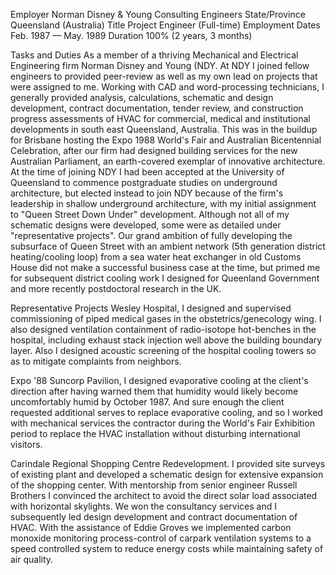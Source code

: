 Employer	Norman Disney & Young Consulting Engineers
State/Province	Queensland (Australia)
Title	Project Engineer (Full-time)
Employment Dates	Feb. 1987 — May. 1989
Duration	100% (2 years, 3 months)

Tasks and Duties
As a member of a thriving Mechanical and Electrical Engineering firm Norman Disney and Young (NDY. 
At NDY I joined fellow engineers to provided peer-review as well as my own lead on projects that were assigned to me. 
Working with CAD and word-processing technicians, I generally provided analysis, calculations, schematic and 
design development, contract documentation, tender review, and construction progress assessments of HVAC for 
commercial, medical and institutional developments in south east Queensland, Australia. 
This was in the buildup for Brisbane hosting the Expo 1988 World's Fair and Australian Bicentennial Celebration, 
after our firm had designed building services for the new Australian Parliament, 
an earth-covered exemplar of innovative architecture. 
At the time of joining NDY I had been accepted at the University of Queensland to commence postgraduate studies 
on underground architecture, but elected instead to join NDY because of the firm's leadership in shallow 
underground architecture, with my initial assignment to "Queen Street Down Under" development. 
Although not all of my schematic designs were developed, some were as detailed under "representative projects". 
Our grand ambition of fully developing the subsurface of Queen Street with an ambient network 
(5th generation district heating/cooling loop) from a sea water heat exchanger in old Customs House 
did not make a successful business case at the time, but primed me for subsequent district cooling work 
I designed for Queenland Government and more recently postdoctoral research in the UK.

Representative Projects
Wesley Hospital, I designed and supervised commissioning of piped medical gases in the obstetrics/genecology wing. 
I also designed ventilation containment of radio-isotope hot-benches in the hospital, 
including exhaust stack injection well above the building boundary layer. 
Also I designed acoustic screening of the hospital cooling towers so as to mitigate complaints from neighbors.

Expo '88 Suncorp Pavilion, I designed evaporative cooling at the client's direction after having warned them that 
humidity would likely become uncomfortably humid by October 1987. 
And sure enough the client requested additional serves to replace evaporative cooling, 
and so I worked with mechanical services the contractor during the World's Fair Exhibition period 
to replace the HVAC installation without disturbing international visitors.

Carindale Regional Shopping Centre Redevelopment. 
I provided site surveys of existing plant and developed a schematic design for extensive expansion of the 
shopping center. 
With mentorship from senior engineer Russell Brothers I convinced the architect to avoid the direct solar 
load associated with horizontal skylights. 
We won the consultancy services and I subsequently led design development and contract documentation of HVAC. 
With the assistance of Eddie Groves we implemented carbon monoxide monitoring process-control of 
carpark ventilation systems to a speed controlled system to reduce energy costs while maintaining safety 
of air quality.
